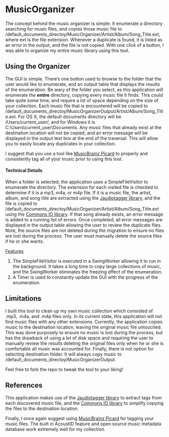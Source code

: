 # MusicOrganizer

The concept behind the music organizer is simple. It enumerate a directory searching for music files, and copies those music file to /default_documents_directoy/MusicOrganizer/Artist/Album/Song_Title.ext, where ext is the file extension. Whenever a duplicate is found, it is listed as an error in the output, and the file is not copied. With one click of a button, I was able to organize my entire music library using this tool.

## Using the Organizer

The GUI is simple. There’s one button used to browse to the folder that the user would like to enumerate, and an output table that displays the results of the enumeration. Be wary of the folder you select, as this application will enumerate the **entire** directory, copying every music file it finds. This could take quite some time, and require a lot of space depending on the size of your collection. Each music file that is encountered will be copied to /default_documents_directoy/MusicOrganizerOutput/Artist/Album/Song_Title.ext. For OS X, the default documents directory will be /Users/current_user/, and for Windows it is C:\\Users\\current_user\\Documents. Any music files that already exist at the destination location will not be copied, and an error message will be displayed in the output text box at the end of the traversal. This will allow you to easily locate any duplicates in your collection.

I suggest that you use a tool like [MusicBrainz Picard](http://picard.musicbrainz.org) to properly and consistently tag all of your music prior to using this tool.

#### Technical Details

When a folder is selected, the application uses a SimpleFileVisitor to enumerate the directory. The extension for each visited file is checked to determine if it is a mp3, m4a, or m4p file. If it is a music file, the artist, album, and song title are extracted using the [Jaudiotagger library](http://www.jthink.net/jaudiotagger/), and the file is copied to /default_documents_directoy/MusicOrganizer/Artist/Album/Song_Title.ext using the [Commons IO library](http://commons.apache.org/proper/commons-io/). If that song already exists, an error message is added to a running list of errors. Once completed, all error messages are displayed in the output table allowing the user to review the duplicate files. Note, the source files are not deleted during the migration to ensure no files are lost during the process. The user must manually delete the source files if he or she wants.

<u>Features</u>

1. The SimpleFileVisitor is executed in a SwingWorker allowing it to run in the background. It takes a long time to copy large collections of music, and the SwingWorker eliminates the freezing effect of the enumeration.
2. A Timer is used to constantly update the GUI with the progress of the enumeration.

## Limitations

I built this tool to clean up my own music collection which consisted of .mp3, .m4a, and .m4p files only. In its current state, this application will not find music files with any other extensions. Currently, the application copies music to the destination location, leaving the original music file untouched. This was done purposely to ensure no music is lost during the process, but has the drawback of using a lot of disk space and requiring the user to manually review the results deleting the original files only when he or she is comfortable all music was accounted for. Finally, there is not option for selecting destination folder. It will always copy music to /default_documents_directoy/MusicOrganizerOutput.

Feel free to fork the repo to tweak the tool to your liking!

## References

This application makes use of the [Jaudiotagger library](http://www.jthink.net/jaudiotagger/) to extract tags from each discovered music file, and the [Commons IO library](http://commons.apache.org/proper/commons-io/) to simplify copying the files to the destination location.

Finally, I once again suggest using [MusicBrainz Picard](http://picard.musicbrainz.org) for tagging your music files. The built in AcoustID feature and open source music metadata database work extremely well for my collection.
